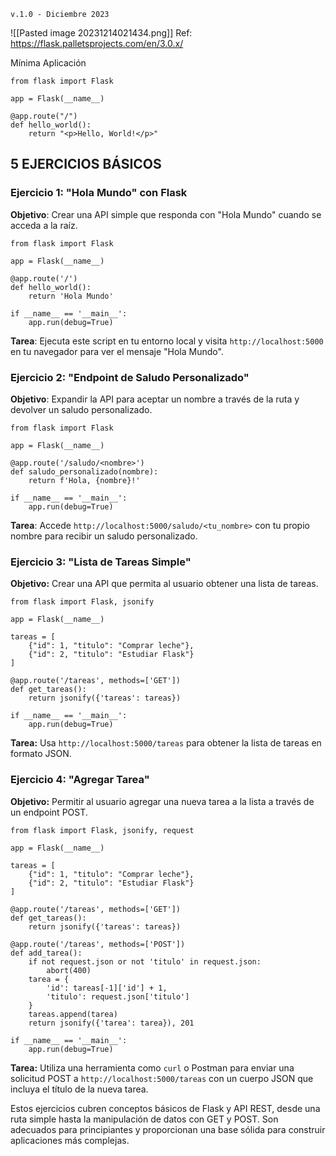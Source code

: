 `v.1.0 - Diciembre 2023`

![[Pasted image 20231214021434.png]]
Ref: https://flask.palletsprojects.com/en/3.0.x/

Mínima Aplicación
```  
from flask import Flask

app = Flask(__name__)

@app.route("/")
def hello_world():
    return "<p>Hello, World!</p>"
```

## 5 EJERCICIOS BÁSICOS
### Ejercicio 1: "Hola Mundo" con Flask
**Objetivo**: Crear una API simple que responda con "Hola Mundo" cuando se acceda a la raíz.

```
from flask import Flask

app = Flask(__name__)

@app.route('/')
def hello_world():
    return 'Hola Mundo'

if __name__ == '__main__':
    app.run(debug=True)

```

**Tarea**: Ejecuta este script en tu entorno local y visita `http://localhost:5000` en tu navegador para ver el mensaje "Hola Mundo".

### Ejercicio 2: "Endpoint de Saludo Personalizado"
**Objetivo**: Expandir la API para aceptar un nombre a través de la ruta y devolver un saludo personalizado.
```
from flask import Flask

app = Flask(__name__)

@app.route('/saludo/<nombre>')
def saludo_personalizado(nombre):
    return f'Hola, {nombre}!'

if __name__ == '__main__':
    app.run(debug=True)

```
**Tarea**: Accede `http://localhost:5000/saludo/<tu_nombre>` con tu propio nombre para recibir un saludo personalizado.

### Ejercicio 3: "Lista de Tareas Simple"
**Objetivo:** Crear una API que permita al usuario obtener una lista de tareas.
```
from flask import Flask, jsonify

app = Flask(__name__)

tareas = [
    {"id": 1, "titulo": "Comprar leche"},
    {"id": 2, "titulo": "Estudiar Flask"}
]

@app.route('/tareas', methods=['GET'])
def get_tareas():
    return jsonify({'tareas': tareas})

if __name__ == '__main__':
    app.run(debug=True)
```
**Tarea:** Usa `http://localhost:5000/tareas` para obtener la lista de tareas en formato JSON.

### Ejercicio 4: "Agregar Tarea"
**Objetivo:** Permitir al usuario agregar una nueva tarea a la lista a través de un endpoint POST.
```
from flask import Flask, jsonify, request

app = Flask(__name__)

tareas = [
    {"id": 1, "titulo": "Comprar leche"},
    {"id": 2, "titulo": "Estudiar Flask"}
]

@app.route('/tareas', methods=['GET'])
def get_tareas():
    return jsonify({'tareas': tareas})

@app.route('/tareas', methods=['POST'])
def add_tarea():
    if not request.json or not 'titulo' in request.json:
        abort(400)
    tarea = {
        'id': tareas[-1]['id'] + 1,
        'titulo': request.json['titulo']
    }
    tareas.append(tarea)
    return jsonify({'tarea': tarea}), 201

if __name__ == '__main__':
    app.run(debug=True)
```
**Tarea:** Utiliza una herramienta como `curl` o Postman para enviar una solicitud POST a `http://localhost:5000/tareas` con un cuerpo JSON que incluya el título de la nueva tarea.

Estos ejercicios cubren conceptos básicos de Flask y API REST, desde una ruta simple hasta la manipulación de datos con GET y POST. Son adecuados para principiantes y proporcionan una base sólida para construir aplicaciones más complejas.